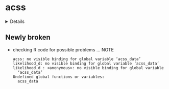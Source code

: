 # acss

<details>

* Version: 0.2-5
* GitHub: NA
* Source code: https://github.com/cran/acss
* Date/Publication: 2014-11-25 08:45:18
* Number of recursive dependencies: 27

Run `revdepcheck::revdep_details(, "acss")` for more info

</details>

## Newly broken

*   checking R code for possible problems ... NOTE
    ```
    acss: no visible binding for global variable ‘acss_data’
    likelihood_d: no visible binding for global variable ‘acss_data’
    likelihood_d : <anonymous>: no visible binding for global variable
      ‘acss_data’
    Undefined global functions or variables:
      acss_data
    ```

